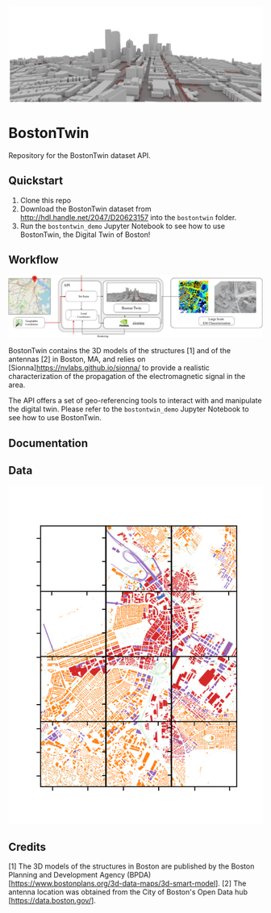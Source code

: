 ![alt text](images/BOS_G_5_render.png "Boston Twin")

# BostonTwin
Repository for the BostonTwin dataset API.

## Quickstart
1. Clone this repo
2. Download the BostonTwin dataset from <http://hdl.handle.net/2047/D20623157> into the `bostontwin` folder.
3. Run the `bostontwin_demo` Jupyter Notebook to see how to use BostonTwin, the Digital Twin of Boston!

## Workflow

![alt text](images/workflow.png "Workflow")

BostonTwin contains the 3D models of the structures [1] and of the antennas [2] in Boston, MA, and relies on [Sionna]<https://nvlabs.github.io/sionna/> to provide a realistic characterization of the propagation of the electromagnetic signal in the area.

The API offers a set of geo-referencing tools to interact with and manipulate the digital twin. Please refer to the `bostontwin_demo` Jupyter Notebook to see how to use BostonTwin.

## Documentation

## Data

![alt text](images/LOD_img.png "LOD")


## Credits
[1] The 3D models of the structures in Boston are published by the Boston Planning and Development Agency (BPDA) [<https://www.bostonplans.org/3d-data-maps/3d-smart-model>].
[2] The antenna location was obtained from the City of Boston's Open Data hub [<https://data.boston.gov/>].
